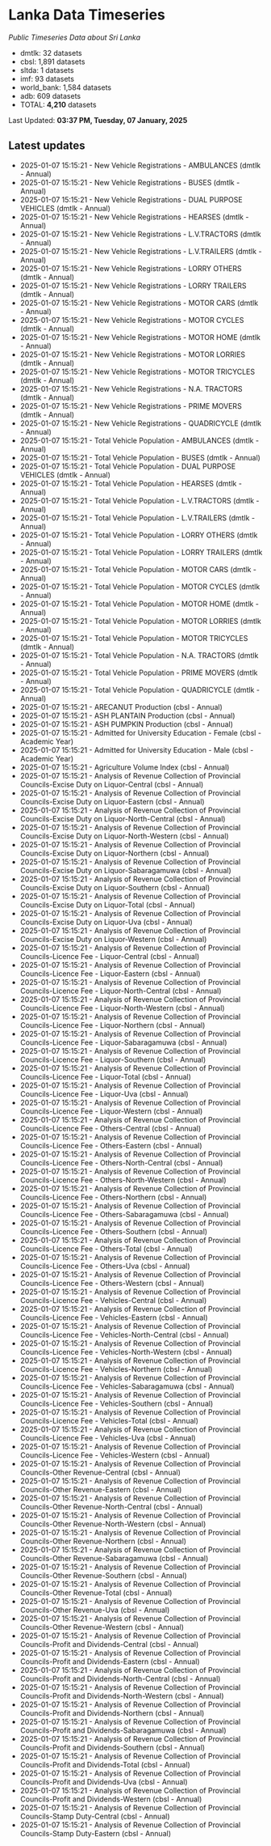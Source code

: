 # Lanka Data Timeseries
*Public Timeseries Data about Sri Lanka*

* dmtlk: 32 datasets
* cbsl: 1,891 datasets
* sltda: 1 datasets
* imf: 93 datasets
* world_bank: 1,584 datasets
* adb: 609 datasets
* TOTAL: **4,210** datasets

Last Updated: **03:37 PM, Tuesday, 07 January, 2025**

## Latest updates

* 2025-01-07 15:15:21 - New Vehicle Registrations - AMBULANCES (dmtlk - Annual)
* 2025-01-07 15:15:21 - New Vehicle Registrations - BUSES (dmtlk - Annual)
* 2025-01-07 15:15:21 - New Vehicle Registrations - DUAL PURPOSE VEHICLES (dmtlk - Annual)
* 2025-01-07 15:15:21 - New Vehicle Registrations - HEARSES (dmtlk - Annual)
* 2025-01-07 15:15:21 - New Vehicle Registrations - L.V.TRACTORS (dmtlk - Annual)
* 2025-01-07 15:15:21 - New Vehicle Registrations - L.V.TRAILERS (dmtlk - Annual)
* 2025-01-07 15:15:21 - New Vehicle Registrations - LORRY OTHERS (dmtlk - Annual)
* 2025-01-07 15:15:21 - New Vehicle Registrations - LORRY TRAILERS (dmtlk - Annual)
* 2025-01-07 15:15:21 - New Vehicle Registrations - MOTOR CARS (dmtlk - Annual)
* 2025-01-07 15:15:21 - New Vehicle Registrations - MOTOR CYCLES (dmtlk - Annual)
* 2025-01-07 15:15:21 - New Vehicle Registrations - MOTOR HOME (dmtlk - Annual)
* 2025-01-07 15:15:21 - New Vehicle Registrations - MOTOR LORRIES (dmtlk - Annual)
* 2025-01-07 15:15:21 - New Vehicle Registrations - MOTOR TRICYCLES (dmtlk - Annual)
* 2025-01-07 15:15:21 - New Vehicle Registrations - N.A. TRACTORS (dmtlk - Annual)
* 2025-01-07 15:15:21 - New Vehicle Registrations - PRIME MOVERS (dmtlk - Annual)
* 2025-01-07 15:15:21 - New Vehicle Registrations - QUADRICYCLE (dmtlk - Annual)
* 2025-01-07 15:15:21 - Total Vehicle Population - AMBULANCES (dmtlk - Annual)
* 2025-01-07 15:15:21 - Total Vehicle Population - BUSES (dmtlk - Annual)
* 2025-01-07 15:15:21 - Total Vehicle Population - DUAL PURPOSE VEHICLES (dmtlk - Annual)
* 2025-01-07 15:15:21 - Total Vehicle Population - HEARSES (dmtlk - Annual)
* 2025-01-07 15:15:21 - Total Vehicle Population - L.V.TRACTORS (dmtlk - Annual)
* 2025-01-07 15:15:21 - Total Vehicle Population - L.V.TRAILERS (dmtlk - Annual)
* 2025-01-07 15:15:21 - Total Vehicle Population - LORRY OTHERS (dmtlk - Annual)
* 2025-01-07 15:15:21 - Total Vehicle Population - LORRY TRAILERS (dmtlk - Annual)
* 2025-01-07 15:15:21 - Total Vehicle Population - MOTOR CARS (dmtlk - Annual)
* 2025-01-07 15:15:21 - Total Vehicle Population - MOTOR CYCLES (dmtlk - Annual)
* 2025-01-07 15:15:21 - Total Vehicle Population - MOTOR HOME (dmtlk - Annual)
* 2025-01-07 15:15:21 - Total Vehicle Population - MOTOR LORRIES (dmtlk - Annual)
* 2025-01-07 15:15:21 - Total Vehicle Population - MOTOR TRICYCLES (dmtlk - Annual)
* 2025-01-07 15:15:21 - Total Vehicle Population - N.A. TRACTORS (dmtlk - Annual)
* 2025-01-07 15:15:21 - Total Vehicle Population - PRIME MOVERS (dmtlk - Annual)
* 2025-01-07 15:15:21 - Total Vehicle Population - QUADRICYCLE (dmtlk - Annual)
* 2025-01-07 15:15:21 - ARECANUT Production (cbsl - Annual)
* 2025-01-07 15:15:21 - ASH PLANTAIN Production (cbsl - Annual)
* 2025-01-07 15:15:21 - ASH PUMPKIN Production (cbsl - Annual)
* 2025-01-07 15:15:21 - Admitted for University Education - Female (cbsl - Academic Year)
* 2025-01-07 15:15:21 - Admitted for University Education - Male (cbsl - Academic Year)
* 2025-01-07 15:15:21 - Agriculture Volume Index (cbsl - Annual)
* 2025-01-07 15:15:21 - Analysis of Revenue Collection of Provincial Councils-Excise Duty on Liquor-Central (cbsl - Annual)
* 2025-01-07 15:15:21 - Analysis of Revenue Collection of Provincial Councils-Excise Duty on Liquor-Eastern (cbsl - Annual)
* 2025-01-07 15:15:21 - Analysis of Revenue Collection of Provincial Councils-Excise Duty on Liquor-North-Central (cbsl - Annual)
* 2025-01-07 15:15:21 - Analysis of Revenue Collection of Provincial Councils-Excise Duty on Liquor-North-Western (cbsl - Annual)
* 2025-01-07 15:15:21 - Analysis of Revenue Collection of Provincial Councils-Excise Duty on Liquor-Northern (cbsl - Annual)
* 2025-01-07 15:15:21 - Analysis of Revenue Collection of Provincial Councils-Excise Duty on Liquor-Sabaragamuwa (cbsl - Annual)
* 2025-01-07 15:15:21 - Analysis of Revenue Collection of Provincial Councils-Excise Duty on Liquor-Southern (cbsl - Annual)
* 2025-01-07 15:15:21 - Analysis of Revenue Collection of Provincial Councils-Excise Duty on Liquor-Total (cbsl - Annual)
* 2025-01-07 15:15:21 - Analysis of Revenue Collection of Provincial Councils-Excise Duty on Liquor-Uva (cbsl - Annual)
* 2025-01-07 15:15:21 - Analysis of Revenue Collection of Provincial Councils-Excise Duty on Liquor-Western (cbsl - Annual)
* 2025-01-07 15:15:21 - Analysis of Revenue Collection of Provincial Councils-Licence Fee - Liquor-Central (cbsl - Annual)
* 2025-01-07 15:15:21 - Analysis of Revenue Collection of Provincial Councils-Licence Fee - Liquor-Eastern (cbsl - Annual)
* 2025-01-07 15:15:21 - Analysis of Revenue Collection of Provincial Councils-Licence Fee - Liquor-North-Central (cbsl - Annual)
* 2025-01-07 15:15:21 - Analysis of Revenue Collection of Provincial Councils-Licence Fee - Liquor-North-Western (cbsl - Annual)
* 2025-01-07 15:15:21 - Analysis of Revenue Collection of Provincial Councils-Licence Fee - Liquor-Northern (cbsl - Annual)
* 2025-01-07 15:15:21 - Analysis of Revenue Collection of Provincial Councils-Licence Fee - Liquor-Sabaragamuwa (cbsl - Annual)
* 2025-01-07 15:15:21 - Analysis of Revenue Collection of Provincial Councils-Licence Fee - Liquor-Southern (cbsl - Annual)
* 2025-01-07 15:15:21 - Analysis of Revenue Collection of Provincial Councils-Licence Fee - Liquor-Total (cbsl - Annual)
* 2025-01-07 15:15:21 - Analysis of Revenue Collection of Provincial Councils-Licence Fee - Liquor-Uva (cbsl - Annual)
* 2025-01-07 15:15:21 - Analysis of Revenue Collection of Provincial Councils-Licence Fee - Liquor-Western (cbsl - Annual)
* 2025-01-07 15:15:21 - Analysis of Revenue Collection of Provincial Councils-Licence Fee - Others-Central (cbsl - Annual)
* 2025-01-07 15:15:21 - Analysis of Revenue Collection of Provincial Councils-Licence Fee - Others-Eastern (cbsl - Annual)
* 2025-01-07 15:15:21 - Analysis of Revenue Collection of Provincial Councils-Licence Fee - Others-North-Central (cbsl - Annual)
* 2025-01-07 15:15:21 - Analysis of Revenue Collection of Provincial Councils-Licence Fee - Others-North-Western (cbsl - Annual)
* 2025-01-07 15:15:21 - Analysis of Revenue Collection of Provincial Councils-Licence Fee - Others-Northern (cbsl - Annual)
* 2025-01-07 15:15:21 - Analysis of Revenue Collection of Provincial Councils-Licence Fee - Others-Sabaragamuwa (cbsl - Annual)
* 2025-01-07 15:15:21 - Analysis of Revenue Collection of Provincial Councils-Licence Fee - Others-Southern (cbsl - Annual)
* 2025-01-07 15:15:21 - Analysis of Revenue Collection of Provincial Councils-Licence Fee - Others-Total (cbsl - Annual)
* 2025-01-07 15:15:21 - Analysis of Revenue Collection of Provincial Councils-Licence Fee - Others-Uva (cbsl - Annual)
* 2025-01-07 15:15:21 - Analysis of Revenue Collection of Provincial Councils-Licence Fee - Others-Western (cbsl - Annual)
* 2025-01-07 15:15:21 - Analysis of Revenue Collection of Provincial Councils-Licence Fee - Vehicles-Central (cbsl - Annual)
* 2025-01-07 15:15:21 - Analysis of Revenue Collection of Provincial Councils-Licence Fee - Vehicles-Eastern (cbsl - Annual)
* 2025-01-07 15:15:21 - Analysis of Revenue Collection of Provincial Councils-Licence Fee - Vehicles-North-Central (cbsl - Annual)
* 2025-01-07 15:15:21 - Analysis of Revenue Collection of Provincial Councils-Licence Fee - Vehicles-North-Western (cbsl - Annual)
* 2025-01-07 15:15:21 - Analysis of Revenue Collection of Provincial Councils-Licence Fee - Vehicles-Northern (cbsl - Annual)
* 2025-01-07 15:15:21 - Analysis of Revenue Collection of Provincial Councils-Licence Fee - Vehicles-Sabaragamuwa (cbsl - Annual)
* 2025-01-07 15:15:21 - Analysis of Revenue Collection of Provincial Councils-Licence Fee - Vehicles-Southern (cbsl - Annual)
* 2025-01-07 15:15:21 - Analysis of Revenue Collection of Provincial Councils-Licence Fee - Vehicles-Total (cbsl - Annual)
* 2025-01-07 15:15:21 - Analysis of Revenue Collection of Provincial Councils-Licence Fee - Vehicles-Uva (cbsl - Annual)
* 2025-01-07 15:15:21 - Analysis of Revenue Collection of Provincial Councils-Licence Fee - Vehicles-Western (cbsl - Annual)
* 2025-01-07 15:15:21 - Analysis of Revenue Collection of Provincial Councils-Other Revenue-Central (cbsl - Annual)
* 2025-01-07 15:15:21 - Analysis of Revenue Collection of Provincial Councils-Other Revenue-Eastern (cbsl - Annual)
* 2025-01-07 15:15:21 - Analysis of Revenue Collection of Provincial Councils-Other Revenue-North-Central (cbsl - Annual)
* 2025-01-07 15:15:21 - Analysis of Revenue Collection of Provincial Councils-Other Revenue-North-Western (cbsl - Annual)
* 2025-01-07 15:15:21 - Analysis of Revenue Collection of Provincial Councils-Other Revenue-Northern (cbsl - Annual)
* 2025-01-07 15:15:21 - Analysis of Revenue Collection of Provincial Councils-Other Revenue-Sabaragamuwa (cbsl - Annual)
* 2025-01-07 15:15:21 - Analysis of Revenue Collection of Provincial Councils-Other Revenue-Southern (cbsl - Annual)
* 2025-01-07 15:15:21 - Analysis of Revenue Collection of Provincial Councils-Other Revenue-Total (cbsl - Annual)
* 2025-01-07 15:15:21 - Analysis of Revenue Collection of Provincial Councils-Other Revenue-Uva (cbsl - Annual)
* 2025-01-07 15:15:21 - Analysis of Revenue Collection of Provincial Councils-Other Revenue-Western (cbsl - Annual)
* 2025-01-07 15:15:21 - Analysis of Revenue Collection of Provincial Councils-Profit and Dividends-Central (cbsl - Annual)
* 2025-01-07 15:15:21 - Analysis of Revenue Collection of Provincial Councils-Profit and Dividends-Eastern (cbsl - Annual)
* 2025-01-07 15:15:21 - Analysis of Revenue Collection of Provincial Councils-Profit and Dividends-North-Central (cbsl - Annual)
* 2025-01-07 15:15:21 - Analysis of Revenue Collection of Provincial Councils-Profit and Dividends-North-Western (cbsl - Annual)
* 2025-01-07 15:15:21 - Analysis of Revenue Collection of Provincial Councils-Profit and Dividends-Northern (cbsl - Annual)
* 2025-01-07 15:15:21 - Analysis of Revenue Collection of Provincial Councils-Profit and Dividends-Sabaragamuwa (cbsl - Annual)
* 2025-01-07 15:15:21 - Analysis of Revenue Collection of Provincial Councils-Profit and Dividends-Southern (cbsl - Annual)
* 2025-01-07 15:15:21 - Analysis of Revenue Collection of Provincial Councils-Profit and Dividends-Total (cbsl - Annual)
* 2025-01-07 15:15:21 - Analysis of Revenue Collection of Provincial Councils-Profit and Dividends-Uva (cbsl - Annual)
* 2025-01-07 15:15:21 - Analysis of Revenue Collection of Provincial Councils-Profit and Dividends-Western (cbsl - Annual)
* 2025-01-07 15:15:21 - Analysis of Revenue Collection of Provincial Councils-Stamp Duty-Central (cbsl - Annual)
* 2025-01-07 15:15:21 - Analysis of Revenue Collection of Provincial Councils-Stamp Duty-Eastern (cbsl - Annual)